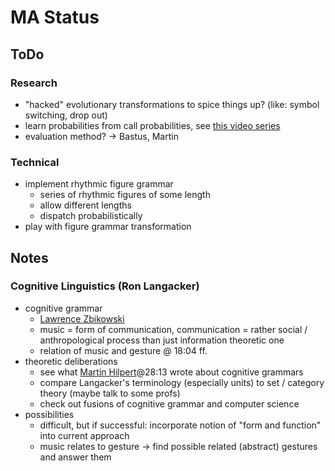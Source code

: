 # MA Status

## ToDo
### Research
- "hacked" evolutionary transformations to spice things up? (like: symbol switching, drop out)
- learn probabilities from call probabilities, see [this video series](https://youtu.be/2hLBHSKbS44)
- evaluation method? -> Bastus, Martin
### Technical
- implement rhythmic figure grammar
  - series of rhythmic figures of some length
  - allow different lengths
  - dispatch probabilistically
- play with figure grammar transformation

## Notes
### Cognitive Linguistics (Ron Langacker)
- cognitive grammar 
  - [Lawrence Zbikowski](https://www.youtube.com/watch?v=C2XKzCQ_Uj4)
  - music = form of communication, communication = rather social / anthropological process than just information theoretic one
  - relation of music and gesture @ 18:04 ff.
- theoretic deliberations
  - see what [Martin Hilpert](https://www.youtube.com/watch?v=dDfX3971Z_A)@28:13 wrote about cognitive grammars
  - compare Langacker's terminology (especially units) to set / category theory (maybe talk to some profs)
  - check out fusions of cognitive grammar and computer science
- possibilities
  - difficult, but if successful: incorporate notion of "form and function" into current approach
  - music relates to gesture -> find possible related (abstract) gestures and answer them